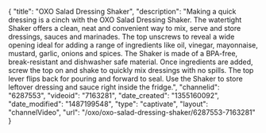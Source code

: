 {
    "title": "OXO Salad Dressing Shaker",
    "description": "Making a quick dressing is a cinch with the OXO Salad Dressing Shaker. The watertight Shaker offers a clean, neat and convenient way to mix, serve and store dressings, sauces and marinades. The top unscrews to reveal a wide opening ideal for adding a range of ingredients like oil, vinegar, mayonnaise, mustard, garlic, onions and spices. The Shaker is made of a BPA-free, break-resistant and dishwasher safe material. Once ingredients are added, screw the top on and shake to quickly mix dressings with no spills. The top lever flips back for pouring and forward to seal. Use the Shaker to store leftover dressing and sauce right inside the fridge.",
    "channelid": "6287553",
    "videoid": "7163281",
    "date_created": "1355160092",
    "date_modified": "1487199548",
    "type": "captivate",
    "layout": "channelVideo",
    "url": "\/oxo\/oxo-salad-dressing-shaker\/6287553-7163281"
}